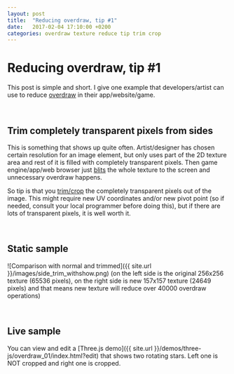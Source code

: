 ```yaml
---
layout: post
title:  "Reducing overdraw, tip #1"
date:   2017-02-04 17:10:00 +0200
categories: overdraw texture reduce tip trim crop
---
```

# Reducing overdraw, tip #1

This post is simple and short. I give one example that developers/artist can use to reduce [overdraw](https://en.wikipedia.org/wiki/Fillrate) in their app/website/game.

&nbsp;

## Trim completely transparent pixels from sides

This is something that shows up quite often. Artist/designer has chosen certain resolution for an image element, but only uses part of the 2D texture area and rest of it is filled with completely transparent pixels. Then game engine/app/web browser just [blits](https://en.wikipedia.org/wiki/Bit_blit) the whole texture to the screen and unnecessary overdraw happens. 

So tip is that you [trim/crop](https://en.wikipedia.org/wiki/Cropping_(image)) the completely transparent pixels out of the image. This might require new UV coordinates and/or new pivot point (so if needed, consult your local programmer before doing this), but if there are lots of transparent pixels, it is well worth it.

&nbsp;

## Static sample

![Comparison with normal and trimmed]({{ site.url }}/images/side_trim_withshow.png)
(on the left side is the original 256x256 texture (65536 pixels), on the right side is new 157x157 texture (24649 pixels) and that means new texture will reduce over 40000 overdraw operations)

&nbsp;

## Live sample

You can view and edit a [Three.js demo]({{ site.url }}/demos/three-js/overdraw_01/index.html?edit) that shows two rotating stars. Left one is NOT cropped and right one is cropped.